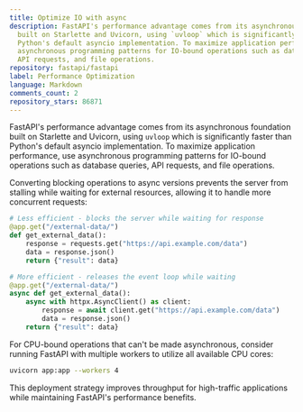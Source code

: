 ```yaml
---
title: Optimize IO with async
description: FastAPI's performance advantage comes from its asynchronous foundation
  built on Starlette and Uvicorn, using `uvloop` which is significantly faster than
  Python's default asyncio implementation. To maximize application performance, use
  asynchronous programming patterns for IO-bound operations such as database queries,
  API requests, and file operations.
repository: fastapi/fastapi
label: Performance Optimization
language: Markdown
comments_count: 2
repository_stars: 86871
---
```


FastAPI's performance advantage comes from its asynchronous foundation built on Starlette and Uvicorn, using `uvloop` which is significantly faster than Python's default asyncio implementation. To maximize application performance, use asynchronous programming patterns for IO-bound operations such as database queries, API requests, and file operations.

Converting blocking operations to async versions prevents the server from stalling while waiting for external resources, allowing it to handle more concurrent requests:

```python
# Less efficient - blocks the server while waiting for response
@app.get("/external-data/")
def get_external_data():
    response = requests.get("https://api.example.com/data")
    data = response.json()
    return {"result": data}

# More efficient - releases the event loop while waiting
@app.get("/external-data/")
async def get_external_data():
    async with httpx.AsyncClient() as client:
        response = await client.get("https://api.example.com/data")
        data = response.json()
    return {"result": data}
```

For CPU-bound operations that can't be made asynchronous, consider running FastAPI with multiple workers to utilize all available CPU cores:

```bash
uvicorn app:app --workers 4
```

This deployment strategy improves throughput for high-traffic applications while maintaining FastAPI's performance benefits.
